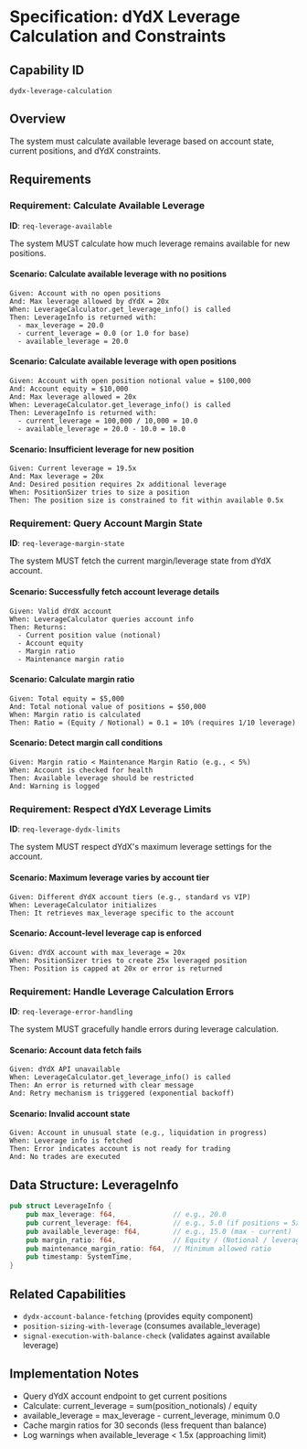 # Specification: dYdX Leverage Calculation and Constraints

## Capability ID
`dydx-leverage-calculation`

## Overview
The system must calculate available leverage based on account state, current positions, and dYdX constraints.

## Requirements

### Requirement: Calculate Available Leverage
**ID**: `req-leverage-available`

The system MUST calculate how much leverage remains available for new positions.

#### Scenario: Calculate available leverage with no positions
```
Given: Account with no open positions
And: Max leverage allowed by dYdX = 20x
When: LeverageCalculator.get_leverage_info() is called
Then: LeverageInfo is returned with:
  - max_leverage = 20.0
  - current_leverage = 0.0 (or 1.0 for base)
  - available_leverage = 20.0
```

#### Scenario: Calculate available leverage with open positions
```
Given: Account with open position notional value = $100,000
And: Account equity = $10,000
And: Max leverage allowed = 20x
When: LeverageCalculator.get_leverage_info() is called
Then: LeverageInfo is returned with:
  - current_leverage = 100,000 / 10,000 = 10.0
  - available_leverage = 20.0 - 10.0 = 10.0
```

#### Scenario: Insufficient leverage for new position
```
Given: Current leverage = 19.5x
And: Max leverage = 20x
And: Desired position requires 2x additional leverage
When: PositionSizer tries to size a position
Then: The position size is constrained to fit within available 0.5x
```

### Requirement: Query Account Margin State
**ID**: `req-leverage-margin-state`

The system MUST fetch the current margin/leverage state from dYdX account.

#### Scenario: Successfully fetch account leverage details
```
Given: Valid dYdX account
When: LeverageCalculator queries account info
Then: Returns:
  - Current position value (notional)
  - Account equity
  - Margin ratio
  - Maintenance margin ratio
```

#### Scenario: Calculate margin ratio
```
Given: Total equity = $5,000
And: Total notional value of positions = $50,000
When: Margin ratio is calculated
Then: Ratio = (Equity / Notional) = 0.1 = 10% (requires 1/10 leverage)
```

#### Scenario: Detect margin call conditions
```
Given: Margin ratio < Maintenance Margin Ratio (e.g., < 5%)
When: Account is checked for health
Then: Available leverage should be restricted
And: Warning is logged
```

### Requirement: Respect dYdX Leverage Limits
**ID**: `req-leverage-dydx-limits`

The system MUST respect dYdX's maximum leverage settings for the account.

#### Scenario: Maximum leverage varies by account tier
```
Given: Different dYdX account tiers (e.g., standard vs VIP)
When: LeverageCalculator initializes
Then: It retrieves max_leverage specific to the account
```

#### Scenario: Account-level leverage cap is enforced
```
Given: dYdX account with max_leverage = 20x
When: PositionSizer tries to create 25x leveraged position
Then: Position is capped at 20x or error is returned
```

### Requirement: Handle Leverage Calculation Errors
**ID**: `req-leverage-error-handling`

The system MUST gracefully handle errors during leverage calculation.

#### Scenario: Account data fetch fails
```
Given: dYdX API unavailable
When: LeverageCalculator.get_leverage_info() is called
Then: An error is returned with clear message
And: Retry mechanism is triggered (exponential backoff)
```

#### Scenario: Invalid account state
```
Given: Account in unusual state (e.g., liquidation in progress)
When: Leverage info is fetched
Then: Error indicates account is not ready for trading
And: No trades are executed
```

## Data Structure: LeverageInfo

```rust
pub struct LeverageInfo {
    pub max_leverage: f64,              // e.g., 20.0
    pub current_leverage: f64,          // e.g., 5.0 (if positions = 5x equity)
    pub available_leverage: f64,        // e.g., 15.0 (max - current)
    pub margin_ratio: f64,              // Equity / (Notional / leverage)
    pub maintenance_margin_ratio: f64,  // Minimum allowed ratio
    pub timestamp: SystemTime,
}
```

## Related Capabilities
- `dydx-account-balance-fetching` (provides equity component)
- `position-sizing-with-leverage` (consumes available_leverage)
- `signal-execution-with-balance-check` (validates against available leverage)

## Implementation Notes
- Query dYdX account endpoint to get current positions
- Calculate: current_leverage = sum(position_notionals) / equity
- available_leverage = max_leverage - current_leverage, minimum 0.0
- Cache margin ratios for 30 seconds (less frequent than balance)
- Log warnings when available_leverage < 1.5x (approaching limit)
